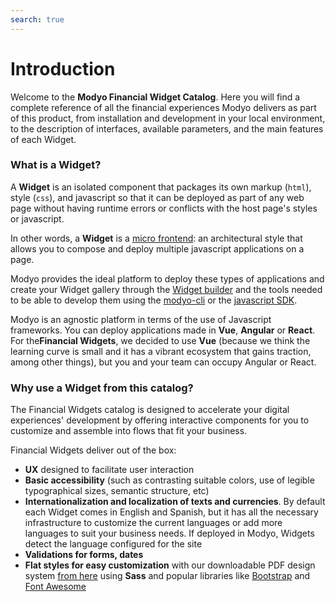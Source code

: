 ```yaml
---
search: true
---
```


# Introduction

Welcome to the **Modyo Financial Widget Catalog**. Here you will find a complete reference of all the financial experiences Modyo delivers as part of this product, from installation and development in your local environment, to the description of interfaces, available parameters, and the main features of each Widget.


### What is a Widget?

A **Widget** is an isolated component that packages its own markup (`html`), style (`css`), and javascript so that it can be deployed as part of any web page without having runtime errors or conflicts with the host page's styles or javascript.

In other words, a **Widget** is a [micro frontend](https://martinfowler.com/articles/micro-frontends.html): an architectural style that allows you to compose and deploy multiple javascript applications on a page.

Modyo provides the ideal platform to deploy these types of applications and create your Widget gallery through the [Widget builder](https://develop.docs.modyo.com/platform/channels/Widgets.html) and the tools needed to be able to develop them using the [modyo-cli](https://www.npmjs.com/package/@modyo/cli) or the [javascript SDK]( https://www.npmjs.com/package/@modyo/sdk).

Modyo is an agnostic platform in terms of the use of Javascript frameworks. You can deploy applications made in **Vue**, **Angular** or **React**. For the**Financial Widgets**, we decided to use **Vue** (because we think the learning curve is small and it has a vibrant ecosystem that gains traction, among other things), but you and your team can occupy Angular or React.

### Why use a Widget from this catalog?

The Financial Widgets catalog is designed to accelerate your digital experiences' development by offering interactive components for you to customize and assemble into flows that fit your business.

Financial Widgets deliver out of the box:

- **UX** designed to facilitate user interaction
- **Basic accessibility** (such as contrasting suitable colors, use of legible typographical sizes, semantic structure, etc)
- **Internationalization and localization of texts and currencies**. By default each Widget comes in English and Spanish, but it has all the necessary infrastructure to customize the current languages or add more languages to suit your business needs. If deployed in Modyo, Widgets detect the language configured for the site
- **Validations for forms, dates**
- **Flat styles for easy customization** with our downloadable PDF design system [from here](/assets/pdf/Widget_Modyo.pdf) using **Sass** and popular libraries like [Bootstrap](https://getbootstrap.com/) and [Font Awesome](https://github.com/FortAwesome/vue-fontawesome#using-brand-icons)


